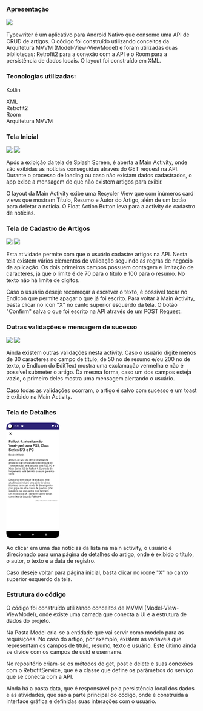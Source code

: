 ### Apresentação
  
<p float="left">
<img src="https://tulioalbu.github.io/typewriter_repositorio_de_artigos/Screenshots/Screenshot_20221029_214804.png" width = "140">


Typewriter é um aplicativo para Android Nativo que consome uma API de CRUD de artigos. O código foi construído utilizando conceitos da Arquitetura MVVM (Model-View-ViewModel) e foram utilizadas duas bibliotecas: Retrofit2 para a conexão com a API e o Room para a persistência de dados locais. O layout foi construído em XML.

### Tecnologias utilizadas: 

Kotlin<div>
XML<div>
Retrofit2<div>
Room<div>
Arquitetura MVVM

### Tela Inicial 

<p float="left">
<img src="https://tulioalbu.github.io/typewriter_repositorio_de_artigos/Screenshots/Screenshot_20221029_214828.png" width = "140">
<img src="https://tulioalbu.github.io/typewriter_repositorio_de_artigos/Screenshots/Screenshot_20221029_215454.png" width = "140">

Após a exibição da tela de Splash Screen, é aberta a Main Activity, onde são exibidas as notícias conseguidas através do GET request na API. Durante o processo de loading ou caso não existam dados cadastrados, o app exibe a mensagem de que não existem artigos para exibir.

O layout da Main Activity exibe uma Recycler View que com inúmeros card views que mostram Título, Resumo e Autor do Artigo, além de um botão para deletar a notícia. O Float Action Button leva para a activity de cadastro de notícias.

### Tela de Cadastro de Artigos

<p float="left">
<img src="https://tulioalbu.github.io/typewriter_repositorio_de_artigos/Screenshots/Screenshot_20221029_214842.png" width = "140">
<img src="https://tulioalbu.github.io/typewriter_repositorio_de_artigos/Screenshots/Screenshot_20221029_215335.png" width = "140">

Esta atividade permite com que o usuário cadastre artigos na API. Nesta tela existem vários elementos de validação seguindo as regras de negócio da aplicação. Os dois primeiros campos possuem contagem e limitação de caracteres, já que o limite é de 70 para o título e 100 para o resumo. No texto não há limite de dígitos. 

Caso o usuário deseje recomeçar a escrever o texto, é possível tocar no EndIcon que permite apagar o que já foi escrito. Para voltar à Main Activity, basta clicar no icon "X" no canto superior esquerdo da tela. O botão "Confirm" salva o que foi escrito na API através de um POST Request.

### Outras validações e mensagem de sucesso

<img src="https://tulioalbu.github.io/typewriter_repositorio_de_artigos/Screenshots/Screenshot_20221029_215131.png" width = "140">
<img src="https://tulioalbu.github.io/typewriter_repositorio_de_artigos/Screenshots/Screenshot_20221029_215540.png" width = "140">

Ainda existem outras validações nesta activity. Caso o usuário digite menos de 30 caracteres no campo de título, de 50 no de resumo e/ou 200 no de texto, o EndIcon do EditText mostra uma exclamação vermelha e não é possível submeter o artigo. Da mesma forma, caso um dos campos esteja vazio, o primeiro deles mostra uma mensagem alertando o usuário.

Caso todas as validações ocorram, o artigo é salvo com sucesso e um toast é exibido na Main Activity.

### Tela de Detalhes
  
<img src="https://github.com/tulioalbu/typewriter_repositorio_de_artigos/blob/main/Screenshots/Screenshot_20221029_215147.png" width = "140">

Ao clicar em uma das notícias da lista na main activity, o usuário é direcionado para uma página de detalhes do artigo, onde é exibido o título, o autor, o texto e a data de registro. 

Caso deseje voltar para página inicial, basta clicar no ícone "X" no canto superior esquerdo da tela. 

### Estrutura do código

O código foi construído utilizando conceitos de MVVM (Model-View-ViewModel), onde existe uma camada que conecta a UI e a estrutura de dados do projeto. 

Na Pasta Model cria-se a entidade que vai servir como modelo para as requisições. No caso do artigo, por exemplo, existem as variáveis que representam os campos de título, resumo, texto e usuário. Este último ainda se divide com os campos de uuid e username. 

No repositório criam-se os métodos de get, post e delete e suas conexões com o RetrofitService, que é a classe que define os parâmetros do serviço que se conecta com a API.

Ainda há a pasta data, que é responsável pela persistência local dos dados e as atividades, que são a parte principal do código, onde é construída a interface gráfica e definidas suas interações com o usuário.
